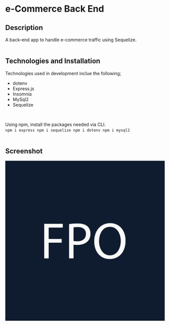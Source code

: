 # e-Commerce Back End
## Description
A back-end app to handle e-commerce traffic using Sequelize. 
<br><br>

## Technologies and Installation
Technologies used in development inclue the following;
- dotenv
- Express.js
- Insomnia
- MySql2
- Sequelize
<br>

Using npm, install the packages needed via CLI.<br>
`npm i express npm i sequelize npm i dotenv npm i mysql2`
<br><br>

## Screenshot
<img src="./assets/images/screenshot.png" width="650">